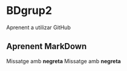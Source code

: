# BDgrup2
Aprenent a utilizar GitHub

## Aprenent MarkDown
Missatge amb **negreta**
Missatge amb __negreta__
